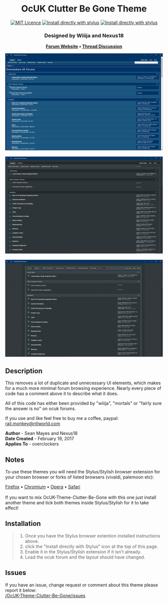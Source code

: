 <h1 align="center">
	OcUK Clutter Be Gone Theme
</h1>

<p align="center">
	<a href="https://github.com/el-profesor926/OcUK-Theme-Clutter-Be-Gone/" target="_blank">
		<img alt="MIT Licence" src="https://img.shields.io/badge/License-MIT-blue.svg"></a>
	<a href="https://github.com/el-profesor926/OcUK-Theme-Clutter-Be-Gone/raw/main/Clutter-Be-Gone.user.css" target="_blank"><img
		alt="Install directly with stylus"
		src="https://img.shields.io/badge/Install%20directly%20with-Stylus-00adad.svg"></a>
	<a href="https://github.com/el-profesor926/OcUK-Theme-Clutter-Be-Gone/" target="_blank">
		<img alt="Install directly with stylus" src="https://img.shields.io/badge/Maintained%3F-yes-green.svg"></a>
</p>

<h3 align="center">
	Designed by Wiiija and Nexus18
</h3>

<p align="center">
	<strong>
		<a href="https://www.overclockers.co.uk/forums/" target="_blank">Forum Website</a>
		•
		<a href="https://www.overclockers.co.uk/forums/threads/the-ocuk-new-stylish-themes-thread-2017.18769736/">Thread Discussion</a>
	</strong>
</p>

<p align="center">
	<a href="https://overclockers.co.uk/forum"></a>
</p>

<p align="center">
	<img src="Screenshot1.png" alt="Screenshot of the theme 1"> <br /> <br />
	<img src="Screenshot2.png" alt="Screenshot of the theme 2"> <br /> <br />
	<img src="Screenshot3.png" alt="Screenshot of the theme 3">
</p>

## Description
This removes a lot of duplicate and unnecessary UI elements, which makes for a much more minimal forum browsing experience. Nearly every piece of code has a comment above it to describe what it does.

All of this code has either been provided by "wiiija", "mortals" or "fairly sure the answer is no" on ocuk forums.

If you use and like feel free to buy me a coffee, paypal: rail.monkey@ntlworld.com

<b>Author</b> - Sean Mayes and Nexus18 <br />
<b>Date Created</b> - February 19, 2017 <br/>
<b>Applies To</b> - overclockers

## Notes
To use these themes you will need the Stylus/Stylish browser extension for your chosen browser or forks of listed browsers (vivaldi, palemoon etc):

<a href="https://addons.mozilla.org/en-GB/firefox/addon/styl-us/">Firefox</a>
•
<a href="https://chrome.google.com/webstore/detail/stylus/clngdbkpkpeebahjckkjfobafhncgmne?hl=en">Chromium</a>
•
<a href="https://addons.opera.com/en-gb/extensions/details/stylus/">Opera</a>
•
<a href="http://sobolev.us/stylish/">Safari</a> <br /> <br />
If you want to mix OcUK-Theme-Clutter-Be-Gone with this one just install another theme and tick both themes inside Stylus/Stylish for it to take effect! 

## Installation
> 01. Once you have the Stylus browser extention installed instructions above. <br />
> 02. click the "Install directly with Stylus" icon at the top of this page. <br />
> 03. Enable it in the Stylus/Stylish extension if it isn't already. <br />
> 04. Load the ocuk forum and the layout should have changed.
	
## Issues
If you have an issue, change request or comment about this theme please report it below:<br/>
<a href="https://github.com/el-profesor926/OcUK-Theme-Clutter-Be-Gone/issues">/OcUK-Theme-Clutter-Be-Gone/issues</a>
